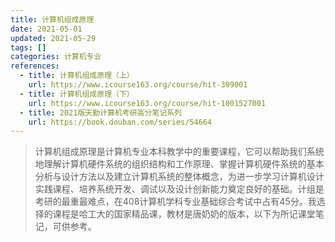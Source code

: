 ```yaml
---
title: 计算机组成原理
date: 2021-05-01
updated: 2021-05-29
tags: []
categories: 计算机专业
references:
  - title: 计算机组成原理（上）
    url: https://www.icourse163.org/course/hit-309001
  - title: 计算机组成原理（下）
    url: https://www.icourse163.org/course/hit-1001527001
  - title: 2021版天勤计算机考研高分笔记系列
    url: https://book.douban.com/series/54664
---
```


> 计算机组成原理是计算机专业本科教学中的重要课程，它可以帮助我们系统地理解计算机硬件系统的组织结构和工作原理、掌握计算机硬件系统的基本分析与设计方法以及建立计算机系统的整体概念，为进一步学习计算机设计实践课程、培养系统开发、调试以及设计创新能力奠定良好的基础。计组是考研的最重最难点，在408计算机学科专业基础综合考试中占有45分。我选择的课程是哈工大的国家精品课，教材是唐奶奶的版本，以下为所记课堂笔记，可供参考。

<!--more-->

